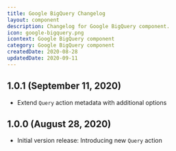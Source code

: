```yaml
---
title: Google BigQuery Changelog
layout: component
description: Changelog for Google BigQuery component.
icon: google-bigquery.png
icontext: Google BigQuery component
category: Google BigQuery component
createdDate: 2020-08-28
updatedDate: 2020-09-11
---
```


## 1.0.1 (September 11, 2020)

* Extend `Query` action metadata with additional options

## 1.0.0 (August 28, 2020)

*   Initial version release: Introducing new `Query` action
